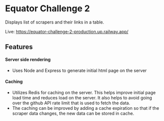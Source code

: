 # Equator Challenge 2

Displays list of scrapers and their links in a table.

Live: https://equator-challenge-2-production.up.railway.app/

## Features
#### Server side rendering
- Uses Node and Express to generate initial html page on the server
 
#### Caching
- Utilizes Redis for caching on the server. This helps improve initial page load time and reduces load on the server. It also helps to avoid going over the github API rate limit that is used to fetch the data.
- The caching can be improved by adding a cache expiration so that if the scraper data changes, the new data can be stored in cache.


